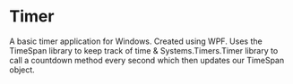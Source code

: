 # Timer
A basic timer application for Windows. Created using WPF. Uses the TimeSpan library to keep track of time & Systems.Timers.Timer library to call a countdown method every second which then updates our TimeSpan object. 
